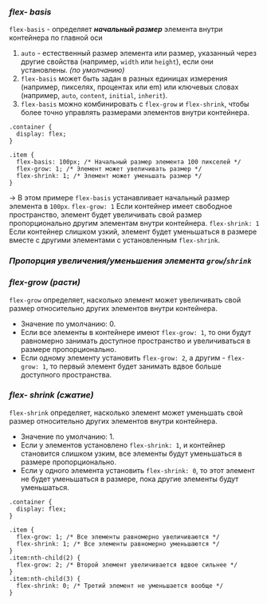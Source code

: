 ### *flex- basis*

`flex-basis` - определяет _**начальный размер**_ элемента внутри контейнера по главной оси

1. `auto` -  естественный размер элемента или размер, указанный через другие свойства (например, `width` или `height`), если они установлены. _(по умолчанию)_
2. `flex-basis` может быть задан в разных единицах измерения (например, пикселях, процентах или em) или ключевых словах (например, `auto`, `content`, `initial`, `inherit`).
3. `flex-basis` можно комбинировать с `flex-grow` и `flex-shrink`, чтобы более точно управлять размерами элементов внутри контейнера.

```
.container {
  display: flex;
}

.item {
  flex-basis: 100px; /* Начальный размер элемента 100 пикселей */
  flex-grow: 1; /* Элемент может увеличивать размер */
  flex-shrink: 1; /* Элемент может уменьшать размер */
}
```

-> В этом примере `flex-basis` устанавливает начальный размер элемента в `100px`. 
`flex-grow: 1` Если контейнер имеет свободное пространство, элемент будет увеличивать свой размер пропорционально другим элементам внутри контейнера. 
`flex-shrink: 1` Если контейнер слишком узкий, элемент будет уменьшаться в размере вместе с другими элементами с установленным `flex-shrink`.

### *Пропорция увеличения/уменьшения элемента `grow`/`shrink`* 
### *flex-grow (расти)*

`flex-grow` определяет, насколько элемент может увеличивать свой размер относительно других элементов внутри контейнера.

- Значение по умолчанию: 0.
- Если все элементы в контейнере имеют `flex-grow: 1`, то они будут равномерно занимать доступное пространство и увеличиваться в размере пропорционально.
- Если одному элементу установить `flex-grow: 2`, а другим - `flex-grow: 1`, то первый элемент будет занимать вдвое больше доступного пространства.

### *flex- shrink (сжатие)*

`flex-shrink` определяет, насколько элемент может уменьшать свой размер относительно других элементов внутри контейнера.

- Значение по умолчанию: 1.
- Если у элементов установлено `flex-shrink: 1`, и контейнер становится слишком узким, все элементы будут уменьшаться в размере пропорционально.
- Если у одного элемента установить `flex-shrink: 0`, то этот элемент не будет уменьшаться в размере, пока другие элементы будут уменьшаться.

```
.container {
  display: flex;
}

.item {
  flex-grow: 1; /* Все элементы равномерно увеличиваются */
  flex-shrink: 1; /* Все элементы равномерно уменьшаются */
}
.item:nth-child(2) {
  flex-grow: 2; /* Второй элемент увеличивается вдвое сильнее */
}
.item:nth-child(3) {
  flex-shrink: 0; /* Третий элемент не уменьшается вообще */
}
```

